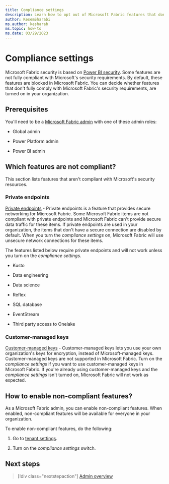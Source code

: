 ```yaml
---
title: Compliance settings
description: Learn how to opt out of Microsoft Fabric features that don't meet the Microsoft Fabric security requirements.
author: KesemSharabi
ms.author: kesharab
ms.topic: how-to
ms.date: 03/29/2023
---
```


# Compliance settings

Microsoft Fabric security is based on [Power BI security](/power-bi/enterprise/service-admin-power-bi-security). Some features are not fully compliant with Microsoft's security requirements. By default, these features are blocked in Microsoft Fabric. You can decide whether features that don't fully comply with Microsoft Fabric's security requirements, are turned on in your organization.

## Prerequisites

You'll need to be a [Microsoft Fabric admin](admin-overview.md) with one of these admin roles:

* Global admin

* Power Platform admin

* Power BI admin

## Which features are not compliant?

This section lists features that aren't compliant with Microsoft's security resources.

### Private endpoints

[Private endpoints](/power-bi/enterprise/service-security-private-links) - Private endpoints is a feature that provides secure networking for Microsoft Fabric. Some Microsoft Fabric items are not compliant with private endpoints and Microsoft Fabric can't provide secure data traffic for these items. If private endpoints are used in your organization, the items that don't have a secure connection are disabled by default. When you turn the *compliance settings* on, Microsoft Fabric will use unsecure network connections for these items.

The features listed below require private endpoints and will not work unless you turn on the *compliance settings*.  

* Kusto

* Data engineering

* Data science

* Reflex

* SQL database

* EventStream

* Third party access to Onelake

### Customer-managed keys

[Customer-managed keys](power-bi/enterprise/service-encryption-customer-managed-keys) - Customer-managed keys lets you use your own organization's keys for encryption, instead of Microsoft-managed keys. Customer-managed keys are not supported in Microsoft Fabric. Turn on the *compliance settings* if you want to use customer-managed keys in Microsoft Fabric. If you're already using customer-managed keys and the *compliance settings* isn't turned on, Microsoft Fabric will not work as expected.

## How to enable non-compliant features?

As a Microsoft Fabric admin, you can enable non-compliant features. When enabled, non-compliant features will be available for everyone in your organization.

To enable non-compliant features, do the following:

1. Go to [tenant settings](/power-bi/admin/service-admin-portal-about-tenant-settings).

2. Turn on the *compliance settings* switch.

## Next steps

>[!div class="nextstepaction"]
>[Admin overview](admin-overview.md)
